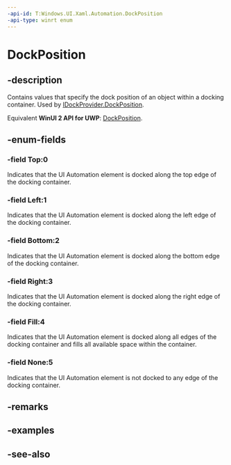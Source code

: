 ```yaml
---
-api-id: T:Windows.UI.Xaml.Automation.DockPosition
-api-type: winrt enum
---
```


<!-- Enumeration syntax
public enum Windows.UI.Xaml.Automation.DockPosition : int
-->

# DockPosition

## -description
Contains values that specify the dock position of an object within a docking container. Used by [IDockProvider.DockPosition](../windows.ui.xaml.automation.provider/idockprovider_dockposition.md).

Equivalent **WinUI 2 API for UWP**: [DockPosition](/windows/winui/api/microsoft.ui.xaml.automation.dockposition).

## -enum-fields
### -field Top:0
Indicates that the UI Automation element is docked along the top edge of the docking container.

### -field Left:1
Indicates that the UI Automation element is docked along the left edge of the docking container.

### -field Bottom:2
Indicates that the UI Automation element is docked along the bottom edge of the docking container.

### -field Right:3
Indicates that the UI Automation element is docked along the right edge of the docking container.

### -field Fill:4
Indicates that the UI Automation element is docked along all edges of the docking container and fills all available space within the container.

### -field None:5
Indicates that the UI Automation element is not docked to any edge of the docking container.


## -remarks

## -examples

## -see-also
